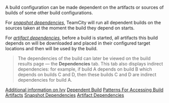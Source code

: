 [//]: # (title: Configuring Dependencies)
[//]: # (auxiliary-id: Configuring Dependencies)

A build configuration can be made dependent on the artifacts or sources of builds of some other build configurations. 

For _[snapshot dependencies](snapshot-dependencies.md)_, TeamCity will run all dependent builds on the sources taken at the moment the build they depend on starts.

For _[artifact dependencies](artifact-dependencies.md)_, before a build is started, all artifacts this build depends on will be downloaded and placed in their configured target locations and then will be used by the build.

>The dependencies of the build can later be viewed on the build results page — the __Dependencies__ tab. This tab also displays indirect dependencies: for example, if build A depends on build B which depends on builds C and D, then these builds C and D are indirect dependencies for build A.

<seealso>
        <category ref="external">
            <a href="http://ant.apache.org/ivy/">Additional information on Ivy</a>
        </category>
        <category ref="concepts">
            <a href="dependent-build.md">Dependent Build</a>
        </category>
        <category ref="admin-guide">
            <a href="patterns-for-accessing-build-artifacts.md">Patterns For Accessing Build Artifacts</a>
            <a href="snapshot-dependencies.md">Snapshot Dependencies</a>
            <a href="artifact-dependencies.md">Artifact Dependencies</a>
        </category>
</seealso>